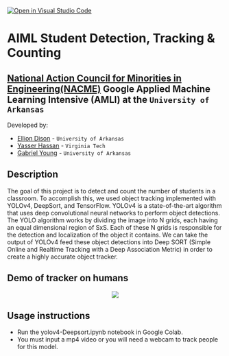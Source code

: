 [![Open in Visual Studio Code](https://classroom.github.com/assets/open-in-vscode-c66648af7eb3fe8bc4f294546bfd86ef473780cde1dea487d3c4ff354943c9ae.svg)](https://classroom.github.com/online_ide?assignment_repo_id=8127848&assignment_repo_type=AssignmentRepo)
<!--
Name of your teams' final project
-->
# AIML Student Detection, Tracking & Counting
## [National Action Council for Minorities in Engineering(NACME)](https://www.nacme.org) Google Applied Machine Learning Intensive (AMLI) at the `University of Arkansas`

<!--
List all of the members who developed the project and
link to each members respective GitHub profile
-->
Developed by: 
- [Ellion Dison](https://github.com/ecdison) - `University of Arkansas`
- [Yasser Hassan](https://github.com/Yasserjr11) - `Virginia Tech` 
- [Gabriel Young](https://github.com/gabrielyoung02) - `University of Arkansas` 

## Description
<!--
Give a short description on what your project accomplishes and what tools is uses. In addition, you can drop screenshots directly into your README file to add them to your README. Take these from your presentations.
-->
The goal of this project is to detect and count the number of students in a classroom. To accomplish this, we used object tracking implemented with YOLOv4, DeepSort, and TensorFlow. YOLOv4 is a state-of-the-art algorithm that uses deep convolutional neural networks to perform object detections. The YOLO algorithm works by dividing the image into N grids, each having an equal dimensional region of SxS. Each of these N grids is responsible for the detection and localization of the object it contains. We can take the output of YOLOv4 feed these object detections into Deep SORT (Simple Online and Realtime Tracking with a Deep Association Metric) in order to create a highly accurate object tracker.
## Demo of tracker on humans
<p align="center"><img src="palace-test.gif"\></p>

## Usage instructions
<!--
Give details on how to install fork and install your project. You can get all of the python dependencies for your project by typing `pip3 freeze requirements.txt` on the system that runs your project. Add the generated `requirements.txt` to this repo.
-->
- Run the yolov4-Deepsort.ipynb notebook in Google Colab.
- You must input a mp4 video or you will need a webcam to track people for this model.
